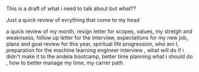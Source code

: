 This is a draft of what i need to talk about but what??

Just a quick review of evrything that come to my head

a quick review of my month, resign letter for scopex, values, my stretgh and weaknsess, follow up letter for the interview, 
expectations for my new job, plans and goal review for this year, spiritual life progression, who am I, preparation for the machine learning engineer interview , what will do if i didn't make it to the andela bootcamp, better time planning what i should do , how to better manage my time, my carrer path.
